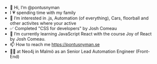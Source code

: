 - 👋 Hi, I’m @pontusnyman
- I 💗 spending time with my family
- 👀 I’m interested in .js, Automation (of everything), Cars, floorball and other activites where your active
- ✅ Completed "CSS for developers" by Josh Comeau
- 🌱 I’m currently learning JavaScript React with the course Joy of React by Josh Comeau.
- 📫 How to reach me https://pontusnyman.se
- 👨‍💼 at Neo4j in Malmö as an Senior Lead Automation Engineer (Front-End)

<!---
pontusnyman/pontusnyman is a ✨ special ✨ repository because its `README.md` (this file) appears on your GitHub profile.
You can click the Preview link to take a look at your changes.
--->
